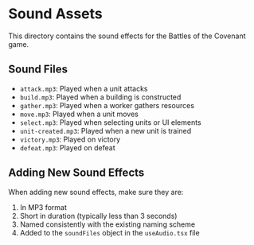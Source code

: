 # Sound Assets

This directory contains the sound effects for the Battles of the Covenant game.

## Sound Files
- `attack.mp3`: Played when a unit attacks
- `build.mp3`: Played when a building is constructed
- `gather.mp3`: Played when a worker gathers resources
- `move.mp3`: Played when a unit moves
- `select.mp3`: Played when selecting units or UI elements
- `unit-created.mp3`: Played when a new unit is trained
- `victory.mp3`: Played on victory
- `defeat.mp3`: Played on defeat

## Adding New Sound Effects
When adding new sound effects, make sure they are:
1. In MP3 format
2. Short in duration (typically less than 3 seconds)
3. Named consistently with the existing naming scheme
4. Added to the `soundFiles` object in the `useAudio.tsx` file